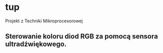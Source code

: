 # tup
Projekt z Techniki Mikroprocesorowej

<h2> Sterowanie koloru diod RGB za pomocą sensora ultradźwiękowego. </h2>
